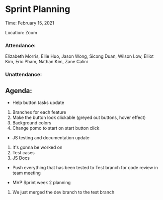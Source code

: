 # Sprint Planning
Time: February 15, 2021 

Location: Zoom

### Attendance:

Elizabeth Morris, Ellie Huo, Jason Wong, Sicong Duan, Wilson Low, Elliot Kim, Eric Pham, Nathan Kim, Zane Calini

### Unattendance:

## Agenda:
- Help button tasks update
1. Branches for each feature
2. Make the button look clickable (greyed out buttons, hover effect)
3. Background colors
4. Change pomo to start on start button click

- JS testing and documentation update
1. It's gonna be worked on
2. Test cases
3. JS Docs

- Push everything that has been tested to Test branch for code review in team meeting

- MVP Sprint week 2 planning
1. We just merged the dev branch to the test branch
